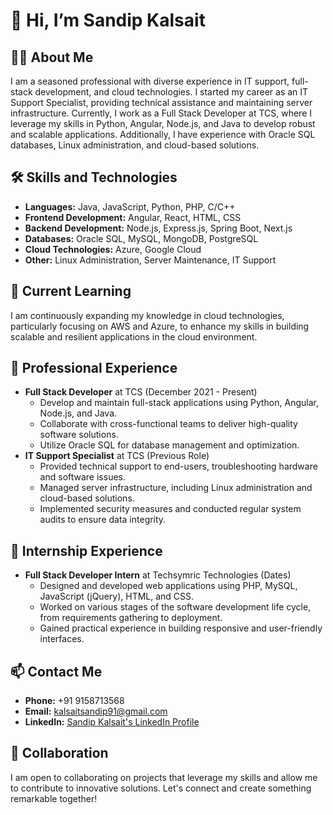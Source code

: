 # 👋 Hi, I’m Sandip Kalsait

## 👨‍💻 About Me
I am a seasoned professional with diverse experience in IT support, full-stack development, and cloud technologies. I started my career as an IT Support Specialist, providing technical assistance and maintaining server infrastructure. Currently, I work as a Full Stack Developer at TCS, where I leverage my skills in Python, Angular, Node.js, and Java to develop robust and scalable applications. Additionally, I have experience with Oracle SQL databases, Linux administration, and cloud-based solutions.

## 🛠 Skills and Technologies
- **Languages:** Java, JavaScript, Python, PHP, C/C++
- **Frontend Development:** Angular, React, HTML, CSS
- **Backend Development:** Node.js, Express.js, Spring Boot, Next.js
- **Databases:** Oracle SQL, MySQL, MongoDB, PostgreSQL
- **Cloud Technologies:**  Azure, Google Cloud
- **Other:** Linux Administration, Server Maintenance, IT Support

## 🌱 Current Learning
I am continuously expanding my knowledge in cloud technologies, particularly focusing on AWS and Azure, to enhance my skills in building scalable and resilient applications in the cloud environment.

## 💼 Professional Experience
- **Full Stack Developer** at TCS (December 2021 - Present)
  - Develop and maintain full-stack applications using Python, Angular, Node.js, and Java.
  - Collaborate with cross-functional teams to deliver high-quality software solutions.
  - Utilize Oracle SQL for database management and optimization.
- **IT Support Specialist** at TCS (Previous Role)
  - Provided technical support to end-users, troubleshooting hardware and software issues.
  - Managed server infrastructure, including Linux administration and cloud-based solutions.
  - Implemented security measures and conducted regular system audits to ensure data integrity.

## 🌟 Internship Experience
- **Full Stack Developer Intern** at Techsymric Technologies (Dates)
  - Designed and developed web applications using PHP, MySQL, JavaScript (jQuery), HTML, and CSS.
  - Worked on various stages of the software development life cycle, from requirements gathering to deployment.
  - Gained practical experience in building responsive and user-friendly interfaces.

## 📫 Contact Me
- **Phone:** +91 9158713568
- **Email:** [kalsaitsandip91@gmail.com](mailto:kalsaitsandip91@gmail.com)
- **LinkedIn:** [Sandip Kalsait's LinkedIn Profile](https://www.linkedin.com/in/sandipkalsait)

## 💞️ Collaboration
I am open to collaborating on projects that leverage my skills and allow me to contribute to innovative solutions. Let's connect and create something remarkable together!
